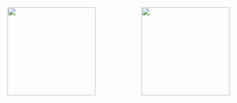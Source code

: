 <picture>
  <source srcset="https://github-readme-stats.vercel.app/api?username=thanasis09&show_icons=true&theme=github_dark" media="(prefers-color-scheme: dark)">
  <source srcset="https://github-readme-stats.vercel.app/api?username=thanasis09&show_icons=true" media="(prefers-color-scheme: light), (prefers-color-scheme: no-preference)">
  <img height=200 align="left" src="https://github-readme-stats.vercel.app/api?username=thanasis09&show_icons=true">
</picture>
<picture>
  <source srcset="https://github-readme-stats.vercel.app/api/top-langs/?username=thanasis09&size_weight=0.5&count_weight=0.5&layout=compact&theme=github_dark" media="(prefers-color-scheme: dark)">
  <source srcset="https://github-readme-stats.vercel.app/api/top-langs/?username=thanasis09&size_weight=0.5&count_weight=0.5&layout=compact" media="(prefers-color-scheme: light), (prefers-color-scheme: no-preference)">
  <img height=200 align="right" src="https://github-readme-stats.vercel.app/api/top-langs/?username=thanasis09&size_weight=0.5&count_weight=0.5&layout=compact">
</picture>
